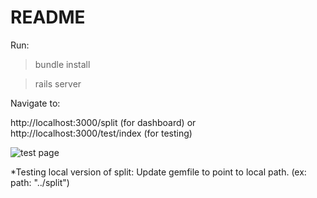 # README

Run:

>bundle install

>rails server


Navigate to: 

http://localhost:3000/split (for dashboard) or http://localhost:3000/test/index (for testing)

![test page](https://user-images.githubusercontent.com/58270715/81761868-f5928880-947f-11ea-9e42-80f9be7eaa90.png) 

*Testing local version of split:
Update gemfile to point to local path. (ex: path: "../split")
